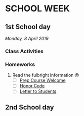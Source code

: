 # SCHOOL WEEK
## 1st School day
_Monday, 8 April 2019_

### Class Activities

### Homeworks

1. Read the fulbright information :persevere:
    * [ ] [Prep Course Welcome](https://www.fulbright.org.ec/imagenes/CURRENT_STUDENTS_%20WEB_%20PAGE/PREP_COURSE_WELCOME_TO_FULBRIGHT/WelcomeFulbrightCycle22019.pdf)
    * [ ] [Honor Code](https://www.fulbright.org.ec/imagenes/CURRENT_STUDENTS_%20WEB_%20PAGE/UPDATED_HONOR_CODE/HonorCode2019.pdf)
    * [ ] [Letter to Students](https://www.fulbright.org.ec/imagenes/CURRENT_STUDENTS_%20WEB_%20PAGE/UPDATED_HONOR_CODE/LettertoStudents2019.pdf)

## 2nd School day